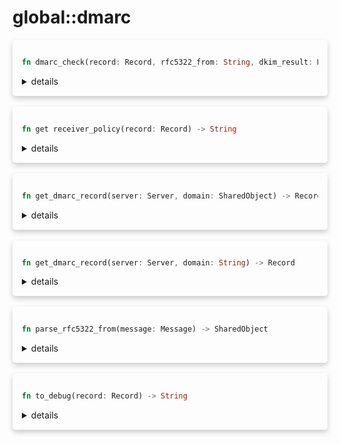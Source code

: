 # global::dmarc



<div markdown="span" style='box-shadow: 0 4px 8px 0 rgba(0,0,0,0.2); padding: 15px; border-radius: 5px;'>

```rust
fn dmarc_check(record: Record, rfc5322_from: String, dkim_result: Map, spf_mail_from: String, spf_result: String) -> bool
```

<details>
<summary markdown="span"> details </summary>


</details>

</div>
</br>


<div markdown="span" style='box-shadow: 0 4px 8px 0 rgba(0,0,0,0.2); padding: 15px; border-radius: 5px;'>

```rust
fn get receiver_policy(record: Record) -> String
```

<details>
<summary markdown="span"> details </summary>


</details>

</div>
</br>


<div markdown="span" style='box-shadow: 0 4px 8px 0 rgba(0,0,0,0.2); padding: 15px; border-radius: 5px;'>

```rust
fn get_dmarc_record(server: Server, domain: SharedObject) -> Record
```

<details>
<summary markdown="span"> details </summary>

Get a valid DMARC record for the domain.
</details>

</div>
</br>


<div markdown="span" style='box-shadow: 0 4px 8px 0 rgba(0,0,0,0.2); padding: 15px; border-radius: 5px;'>

```rust
fn get_dmarc_record(server: Server, domain: String) -> Record
```

<details>
<summary markdown="span"> details </summary>

Get a valid DMARC record for the domain.
</details>

</div>
</br>


<div markdown="span" style='box-shadow: 0 4px 8px 0 rgba(0,0,0,0.2); padding: 15px; border-radius: 5px;'>

```rust
fn parse_rfc5322_from(message: Message) -> SharedObject
```

<details>
<summary markdown="span"> details </summary>

Get the address of the sender in the message body, also known as RFC5322.From
</details>

</div>
</br>


<div markdown="span" style='box-shadow: 0 4px 8px 0 rgba(0,0,0,0.2); padding: 15px; border-radius: 5px;'>

```rust
fn to_debug(record: Record) -> String
```

<details>
<summary markdown="span"> details </summary>

Produce a debug output for the parsed [`dmarc::Record`]
</details>

</div>
</br>

